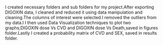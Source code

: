 I created necessary folders and sub folders for my project.After exporting DIGOXIN data, I cleaned and reduced it using data manipulation and cleaning.The columns of interest were selected.I removed the outliers from my data.I I then used Data Visualization techniques to plot two graphs;DIGOXIN dose Vs CVD and DIGOXIN dose Vs Death,saved in figures folder.Lastly I created a probability matrix of CVD and SEX, saved in results folder.
